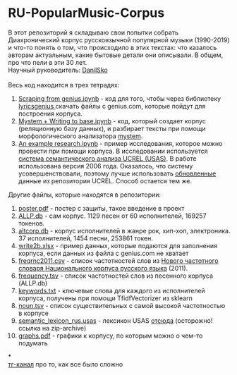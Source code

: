 # RU-PopularMusic-Corpus
В этот репозиторий я складываю свои попытки собрать Диахронический корпус русскоязычной популярной музыки (1990-2019) и что-то понять о том, что происходило в этих текстах: что казалось авторам актуальным, какие бытовые детали они описывали. В общем, про что пели в эти 30 лет. <br>
Научный руководитель: <a href='https://github.com/danilsko'>DanilSko</a><br><br>
Весь код находится в трех тетрадях: <br>
<ol>
<li><a href='https://github.com/mjolnika/RU-PopCultural-Corpus/blob/master/1.%20Scraping%20from%20genius.ipynb'>Scraping from genius.ipynb</a> - код для того, чтобы через библиотеку <a href='https://github.com/johnwmillr/LyricsGenius'> lyricsgenius </a> скачать файлы с genius.com, которые пойдут для построения корпуса.</li>
<li><a href='https://github.com/mjolnika/RU-PopCultural-Corpus/blob/master/2.%20Mystem%20%2B%20Writing%20to%20base.ipynb'>Mystem + Writing to base.ipynb</a> - код, который создает корпус (реляционную базу данных), и разбирает тексты при помощи морфологического анализатора <a href='https://yandex.ru/dev/mystem/'> mystem</a>.</li>
<li><a href='https://github.com/mjolnika/RU-PopCultural-Corpus/blob/master/3.%20An%20example%20research.ipynb'>An example research.ipynb</a> - пример исследования, которое можно провести при помощи корпуса. В исследовании используется <a href='http://ucrel.lancs.ac.uk/usas/'>система семантического анализа UCREL (USAS)</a>. В работе использована версия 2006 года. Оказалось, что систему усовершенствовали, поэтому лучше использовать <a href='https://github.com/UCREL/Multilingual-USAS/tree/master/Russian'>обновленные</a> данные из репозитория UCREL. Способ остается тем же.</li>
</ol>
Другие файлы, которые находятся в репозитории:<br>
<ol>
  <li><a href='https://github.com/mjolnika/RU-PopularMusic-Corpus/blob/master/poster.pdf'>poster.pdf</a> - постер с защиты, такое введение в проект</li>
  <li><a href='https://github.com/mjolnika/RU-PopCultural-Corpus/blob/master/ALLP.db'>ALLP.db</a> - сам корпус. 1129 песен от 60 исполнителей, 169257 токенов.</li>
  <li><a href='https://github.com/mjolnika/RU-PopCultural-Corpus/blob/master/altcorp.db'>altcorp.db</a> - корпус исполнителей в жанре рок, хип-хоп, электроника. 37 исполнителей, 1454 песни, 253861 токен.</li>
  <li><a href='https://github.com/mjolnika/RU-PopularMusic-Corpus/blob/master/write2b.xlsx'>write2b.xlsx</a> - пример данных, которые подаются для заполнения корпуса, если данных из файла с genius.com не хватает</li>
  <li><a href='https://github.com/mjolnika/RU-PopCultural-Corpus/blob/master/freqrnc2011.csv'>freqrnc2011.csv</a> - список частотностей слов из <a href='http://dict.ruslang.ru/freq.php'>Нового частотного словаря Национального корпуса русского языка</a> (2011).</li>
  <li><a href='https://github.com/mjolnika/RU-PopCultural-Corpus/blob/master/frequency.tsv'>frequency.tsv</a> - список частотностей слов из песенного корпуса (ALLP.db)</li>
  <li><a href='https://github.com/mjolnika/RU-PopCultural-Corpus/blob/master/keywords.txt'>keywords.txt</a> - ключевые слова для каждого из исполнителей корпуса, получены при помощи TfidfVectorizer из sklearn</li>
  <li><a href='https://github.com/mjolnika/RU-PopCultural-Corpus/blob/master/noun.tsv'>noun.tsv</a> - список существительных с самой высокой частотностью в корпусе</li>
  <li><a href ='https://github.com/mjolnika/RU-PopCultural-Corpus/blob/master/semantic_lexicon_rus.usas'>semantic_lexicon_rus.usas</a> - лексикон USAS <a href='http://ucrel.lancs.ac.uk/projects/assist/RSTDecember2006.zip'>отсюда</a> (осторожно! ссылка на zip-archive)</li>
  <li><a href='https://github.com/mjolnika/RU-PopularMusic-Corpus/blob/master/graphs.pdf'>graphs.pdf</a> - графики к корпусу, по которым можно о чем-то подумать</li>
  </ol>
  *<br>
  <a href = 'http://t.me/rupopcorpus'>тг-канал</a> про то, как все было сложно
    
